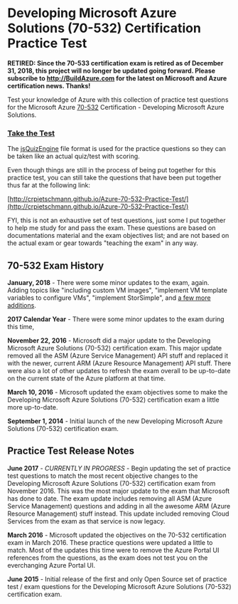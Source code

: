 # Developing Microsoft Azure Solutions (70-532) Certification Practice Test

**RETIRED: Since the 70-533 certification exam is retired as of December 31, 2018, this project will no longer be updated going forward. Please subscribe to <a href="http://BuildAzure.com">http://BuildAzure.com</a> for the latest on Microsoft and Azure certification news. Thanks!**
        
Test your knowledge of Azure with this collection of practice test questions for the Microsoft Azure [70-532](https://www.microsoft.com/learning/en-us/exam-70-532.aspx) Certification - Developing Microsoft Azure Solutions.

### [Take the Test](http://crpietschmann.github.io/Azure-70-532-Practice-Test/)

The [jsQuizEngine](https://github.com/crpietschmann/jsQuizEngine) file format is used for the practice questions so they can be taken like an actual quiz/test with scoring.

Even though things are still in the process of being put together for this practice test, you can still take the questions that have been put together thus far at the following link:

[http://crpietschmann.github.io/Azure-70-532-Practice-Test/](http://crpietschmann.github.io/Azure-70-532-Practice-Test/)

FYI, this is not an exhaustive set of test questions, just some I put together to help me study for and pass the exam. These questions are based on documentations material and the exam objectives list; and are not based on the actual exam or gear towards "teaching the exam" in any way.

## 70-532 Exam History

**January, 2018** - There were some minor updates to the exam, again. Adding topics like "including custom VM images", "implement VM template variables to configure VMs", "implement StorSimple", and [a few more additions](http://download.microsoft.com/download/B/6/E/B6EA081D-6D3B-410B-8845-435DB39B2000/532_OD_Changes.pdf).

**2017 Calendar Year** - There were some minor updates to the exam during this time,

**November 22, 2016** - Microsoft did a major update to the Developing Microsoft Azure Solutions (70-532) certification exam. This major update removed all the ASM (Azure Service Management) API stuff and replaced it with the newer, current ARM (Azure Resource Management) API stuff. There were also a lot of other updates to refresh the exam overall to be up-to-date on the current state of the Azure platform at that time.

**March 10, 2016** - Microsoft updated the exam objectives some to make the Developing Microsoft Azure Solutions (70-532) certification exam a little more up-to-date.

**September 1, 2014** - Initial launch of the new Developing Microsoft Azure Solutions (70-532) certification exam.


## Practice Test Release Notes

**June 2017** - *CURRENTLY IN PROGRESS* - Begin updating the set of practice test questions to match the most recent objective changes to the Developing Microsoft Azure Solutions (70-532) certification exam from November 2016. This was the most major update to the exam that Microsoft has done to date. The exam update includes removing all ASM (Azure Service Management) questions and adding in all the awesome ARM (Azure Resource Management) stuff instead. This update included removing Cloud Services from the exam as that service is now legacy.

**March 2016** - Microsoft updated the objectives on the 70-532 certification exam in March 2016. These practice questions were updated a little to match. Most of the updates this time were to remove the Azure Portal UI references from the questions, as the exam does not test you on the everchanging Azure Portal UI.

**June 2015** - Initial release of the first and only Open Source set of practice test / exam questions for the Developing Microsoft Azure Solutions (70-532) certification exam.

